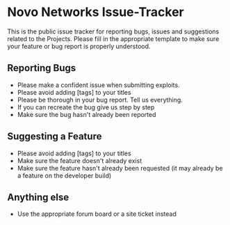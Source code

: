 # Novo Networks Issue-Tracker
This is the public issue tracker for reporting bugs, issues and suggestions related to the Projects. Please fill in the appropriate template to make sure your feature or bug report is properly understood.

## Reporting Bugs
- Please make a confident issue when submitting exploits.
- Please avoid adding [tags] to your titles
- Please be thorough in your bug report. Tell us everything.
- If you can recreate the bug give us step by step
- Make sure the bug hasn't already been reported

## Suggesting a Feature
- Please avoid adding [tags] to your titles
- Make sure the feature doesn't already exist
- Make sure the feature hasn't already been requested (it may already be a feature on the developer build)

## Anything else
- Use the appropriate forum board or a site ticket instead